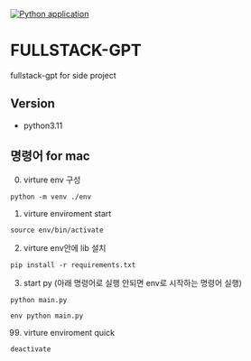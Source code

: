[![Python application](https://github.com/sako1912/FULLSTACK-GPT/actions/workflows/python-cicd.yml/badge.svg)](https://github.com/sako1912/FULLSTACK-GPT/actions/workflows/python-cicd.yml)

# FULLSTACK-GPT

fullstack-gpt for side project

## Version

-   python3.11

## 명령어 for mac

0. virture env 구성

```
python -m venv ./env
```

1. virture enviroment start

```
source env/bin/activate
```

2. virture env안에 lib 설치

```
pip install -r requirements.txt
```

3. start py (아래 명령어로 실행 안되면 env로 시작하는 명령어 실행)

```
python main.py
```

```
env python main.py
```

99. virture enviroment quick

```
deactivate
```
